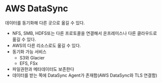 # AWS DataSync

데이터를 동기화해 다른 곳으로 옮길 수 있다.  
- NFS, SMB, HDFS또는 다른 프로토콜을 연결해서 온프레미스나 다른 클라우드로 옮길 수 있다.  
- AWS의 다른 리소스로도 옮길 수 있다.
- 동기화 가능 서비스
  - S3와 Glacier
  - EFS, FSx
- 파일권한과 메타데이터도 보존한다
- 데이터를 받는 쪽에 DataSync Agent가 존재함(AWS DataSync와 TLS 연결함)  
